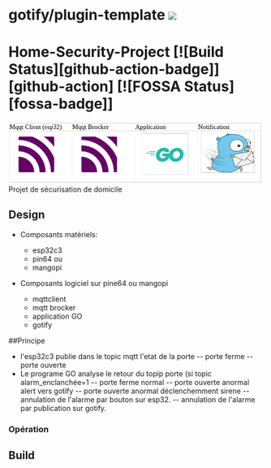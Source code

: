 # gotify/plugin-template [![](https://travis-ci.org/gotify/plugin-template.svg?branch=master)](https://travis-ci.org/gotify/plugin-template)
# Home-Security-Project [![Build Status][github-action-badge]][github-action] [![FOSSA Status][fossa-badge]]
![Home-Security-Project, ](images/stack.png)
Projet de sécurisation de domicile
## Design

- Composants matériels:
  - esp32c3
  - pin64 ou
  - mangopi

- Composants logiciel sur pine64 ou mangopi
  - mqttclient
  - mqtt brocker
  - application GO
  - gotify 


##Principe

- l'esp32c3 publie dans le topic mqtt l'etat de la porte
  -- porte ferme
  -- porte ouverte
- Le programe GO analyse le retour du topip porte (si topic alarm_enclanchée=1
  -- porte ferme normal
  -- porte ouverte anormal alert vers gotify
  -- porte ouverte anormal déclenchemment sirene
  -- annulation de l'alarme par bouton sur esp32.
  -- annulation de l'alarme par publication sur gotify.

### Opération


## Build


